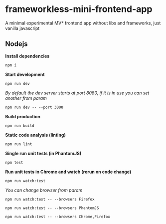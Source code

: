# frameworkless-mini-frontend-app
A minimal experimental MV* frontend app without libs and frameworks, just vanilla javascript

## Nodejs

**Install dependencies**
```
npm i
```

**Start development**
```
npm run dev
```

*By default the dev server starts at port 8080, if it is in use you can set another from param*

```
npm run dev -- --port 3000
```

**Build production**

```
npm run build
```

**Static code analysis (linting)**
```
npm run lint
```

**Single run unit tests (in PhantomJS)**

```
npm test
```

**Run unit tests in Chrome and watch (rerun on code change)**

```
npm run watch:test
```

*You can change browser from param*

```
npm run watch:test -- --browsers Firefox
```

```
npm run watch:test -- --browsers PhantomJS
```

```
npm run watch:test -- --browsers Chrome,Firefox
```
